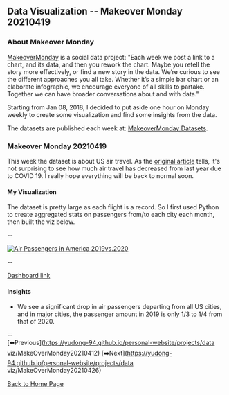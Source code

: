 <head>
  <!-- Global site tag (gtag.js) - Google Analytics -->
<script async src="https://www.googletagmanager.com/gtag/js?id=UA-112502179-1"></script>
<script>
  window.dataLayer = window.dataLayer || [];
  function gtag(){dataLayer.push(arguments);}
  gtag('js', new Date());

  gtag('config', 'UA-112502179-1');
</script>
</head>


## Data Visualization -- Makeover Monday 20210419

### About Makeover Monday

[MakeoverMonday](http://www.makeovermonday.co.uk/) is a social data project:
"Each week we post a link to a chart, and its data, and then you rework the chart.
Maybe you retell the story more effectively, or find a new story in the data.
We’re curious to see the different approaches you all take. Whether it’s a simple bar chart or an elaborate infographic, we encourage everyone of all skills to partake.
Together we can have broader conversations about and with data."

Starting from Jan 08, 2018, I decided to put aside one hour on Monday weekly to create some visualization and find some insights from the data.

The datasets are published each week at: [MakeoverMonday Datasets](http://www.makeovermonday.co.uk/data/).

### Makeover Monday 20210419

This week the dataset is about US air travel. As the [original article](https://www.cnbc.com/2021/01/27/us-air-travel-falls-to-lowest-since-july-as-covid-infections-travel-restrictions-hinder-recovery.html) tells, it's not surprising to see how much air travel has decreased from last year due to COVID 19. I really hope everything will be back to normal soon.  

#### My Visualization

The dataset is pretty large as each flight is a record. So I first used Python to create aggregated stats on passengers from/to each city each month, then built the viz below.  

--  
<div class='tableauPlaceholder' id='viz1618892257853' style='position: relative'>
<noscript><a href='#'>
  <img alt='Air Passengers in America 2019vs.2020 ' src='https:&#47;&#47;public.tableau.com&#47;static&#47;images&#47;Ma&#47;MakeOverMonday20210419USAirPassengers2019vs2020&#47;AirPassengersinAmerica2019vs_2020&#47;1_rss.png' style='border: none' />
</a></noscript>
<object class='tableauViz'  style='display:none;'>
  <param name='host_url' value='https%3A%2F%2Fpublic.tableau.com%2F' />
  <param name='embed_code_version' value='3' />
  <param name='site_root' value='' />
  <param name='name' value='MakeOverMonday20210419USAirPassengers2019vs2020&#47;AirPassengersinAmerica2019vs_2020' />
  <param name='tabs' value='no' />
  <param name='toolbar' value='yes' />
  <param name='static_image' value='https:&#47;&#47;public.tableau.com&#47;static&#47;images&#47;Ma&#47;MakeOverMonday20210419USAirPassengers2019vs2020&#47;AirPassengersinAmerica2019vs_2020&#47;1.png' /> <param name='animate_transition' value='yes' />
  <param name='display_static_image' value='yes' />
  <param name='display_spinner' value='yes' />
  <param name='display_overlay' value='yes' />
  <param name='display_count' value='yes' />
  <param name='language' value='en' />
  <param name='filter' value='publish=yes' />
</object></div>        
<script type='text/javascript'>    
  var divElement = document.getElementById('viz1618892257853');  
  var vizElement = divElement.getElementsByTagName('object')[0];        
  if ( divElement.offsetWidth > 800 ) { vizElement.style.width='800px';vizElement.style.height='627px';} else if ( divElement.offsetWidth > 500 ) { vizElement.style.width='800px';vizElement.style.height='627px';} else { vizElement.style.width='100%';vizElement.style.height='727px';}             
  var scriptElement = document.createElement('script');              
  scriptElement.src = 'https://public.tableau.com/javascripts/api/viz_v1.js';         
  vizElement.parentNode.insertBefore(scriptElement, vizElement);              
</script>

--  

[Dashboard link](https://public.tableau.com/views/MakeOverMonday20210419USAirPassengers2019vs2020/AirPassengersinAmerica2019vs_2020?:language=en&:display_count=y&publish=yes&:origin=viz_share_link)

#### Insights
* We see a significant drop in air passengers departing from all US cities, and in major cities, the passenger amount in 2019 is only 1/3 to 1/4 from that of 2020. 

--  
[⬅️Previous](https://yudong-94.github.io/personal-website/projects/data viz/MakeOverMonday20210412)  [➡️Next](https://yudong-94.github.io/personal-website/projects/data viz/MakeOverMonday20210426)  

[Back to Home Page](https://yudong-94.github.io/personal-website/)
